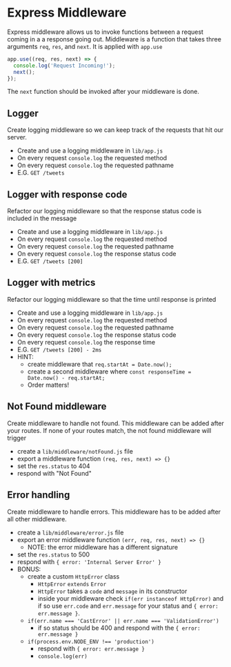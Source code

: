 # Express Middleware

Express middleware allows us to invoke functions between
a request coming in a a response going out. Middleware
is a function that takes three arguments `req`, `res`, and
`next`. It is applied with `app.use`

```js
app.use((req, res, next) => {
  console.log('Request Incoming!');
  next();
});
```

The `next` function should be invoked after your
middleware is done.

## Logger

Create logging middleware so we can keep track of the
requests that hit our server.

* Create and use a logging middleware in `lib/app.js`
* On every request `console.log` the requested method
* On every request `console.log` the requested pathname
* E.G. `GET /tweets`

## Logger with response code

Refactor our logging middleware so that the response
status code is included in the message

* Create and use a logging middleware in `lib/app.js`
* On every request `console.log` the requested method
* On every request `console.log` the requested pathname
* On every request `console.log` the response status code
* E.G. `GET /tweets [200]`

## Logger with metrics

Refactor our logging middleware so that the time until
response is printed

* Create and use a logging middleware in `lib/app.js`
* On every request `console.log` the requested method
* On every request `console.log` the requested pathname
* On every request `console.log` the response status code
* On every request `console.log` the response time
* E.G. `GET /tweets [200] - 2ms`
* HINT:
  * create middleware that `req.startAt = Date.now();`
  * create a second middleware where `const responseTime = Date.now() - req.startAt;`
  * Order matters!

## Not Found middleware

Create middleware to handle not found. This middleware can be added after
your routes. If none of your routes match, the not found middleware will
trigger

* create a `lib/middleware/notFound.js` file
* export a middleware function `(req, res, next) => {}`
* set the `res.status` to 404
* respond with "Not Found"

## Error handling

Create middleware to handle errors. This middleware has to be added after
all other middleware.

* create a `lib/middleware/error.js` file
* export an error middleware function `(err, req, res, next) => {}`
  * NOTE:  the error middleware has a different signature
* set the `res.status` to 500
* respond with `{ error: 'Internal Server Error' }`
* BONUS:
  * create a custom `HttpError` class
    * `HttpError` `extends` `Error`
    * `HttpError` takes a `code` and `message` in its constructor
    * inside your middleware check `if(err instanceof HttpError)`
      and if so use `err.code` and `err.message` for your status and
      `{ error: err.message }`.
  * `if(err.name === 'CastError' || err.name === 'ValidationError')`
    * if so status should be 400 and respond with the `{ error: err.message }`
  * `if(process.env.NODE_ENV !== 'production')`
    * respond with `{ error: err.message }`
    * `console.log(err)`
